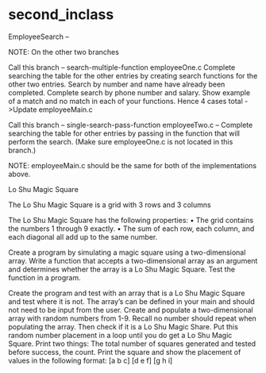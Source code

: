# second_inclass

EmployeeSearch –  

NOTE: On the other two branches




Call this branch – search-multiple-function
employeeOne.c Complete searching the table for the other entries by creating search functions for the other two entries. Search by number and name have already been completed. Complete search by phone number and salary. Show example of a match and no match in each of your functions. Hence 4 cases total ->Update employeeMain.c

Call this branch – single-search-pass-function
employeeTwo.c – Complete searching the table for other entries by passing in the function that will perform the search. (Make sure employeeOne.c is not located in this branch.) 

NOTE: employeeMain.c should be the same for both of the implementations above. 




Lo Shu Magic Square




The Lo Shu Magic Square is a grid with 3 rows and 3 columns 

The Lo Shu Magic Square has the following properties: 
• The grid contains the numbers 1 through 9 exactly. 
• The sum of each row, each column, and each diagonal all add up to the same number. 

Create a program by simulating a magic square using a two-dimensional array. Write a function that accepts a two-dimensional array as an argument and determines whether the array is a Lo Shu Magic Square. Test the function in a program. 

Create the program and test with an array that is a Lo Shu Magic Square and test where it is not. The array’s can be defined in your main and should not need to be input from the user.
Create and populate a two-dimensional array with random numbers from 1-9. Recall no number should repeat when populating the array. Then check if it is a Lo Shu Magic Share. Put this random number placement in a loop until you do get a Lo Shu Magic Square.   Print two things:
The total number of squares generated and tested before success, the count.
Print the square and show the placement of values in the following format:
[a b c]
[d e f]
[g h i]

